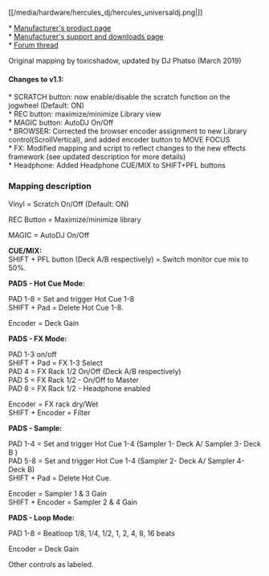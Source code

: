 [[/media/hardware/hercules_dj/hercules_universaldj.png|]]

\* [Manufacturer's product
page](https://www.hercules.com/en-us/product/universaldj/)  
\* [Manufacturer's support and downloads
page](https://support.hercules.com/en/product/universaldj-en/)  
\* [Forum
thread](https://www.mixxx.org/forums/viewtopic.php?f=7&t=8151)  

Original mapping by toxicshadow, updated by DJ Phatso (March 2019)  

#### <span class="underline">Changes to v1.1:</span>

\* SCRATCH button: now enable/disable the scratch function on the
jogwheel (Default: ON)  
\* REC button: maximize/minimize Library view  
\* MAGIC button: AutoDJ On/Off  
\* BROWSER: Corrected the browser encoder assignment to new Library
control(ScrollVertical), and added encoder button to MOVE FOCUS  
\* FX: Modified mapping and script to reflect changes to the new effects
framework (see updated description for more details)  
\* Headphone: Added Headphone CUE/MIX to SHIFT+PFL buttons  

### Mapping description

Vinyl = Scratch On/Off (Default: ON)  
  
REC Button = Maximize/minimize library  
  
MAGIC = AutoDJ On/Off  
  
**CUE/MIX:**  
SHIFT + PFL button (Deck A/B respectively) = Switch monitor cue mix to
50%.  
  

**PADS - Hot Cue Mode:**  
  
PAD 1-8 = Set and trigger Hot Cue 1-8  
SHIFT + Pad = Delete Hot Cue 1-8.  
  
Encoder = Deck Gain  
  
**PADS - FX Mode:**  
  
PAD 1-3 on/off  
SHIFT + Pad = FX 1-3 Select  
PAD 4 = FX Rack 1/2 On/Off (Deck A/B respectively)  
PAD 5 = FX Rack 1/2 - On/Off to Master  
PAD 8 = FX Rack 1/2 - Headphone enabled  
  
Encoder = FX rack dry/Wet  
SHIFT + Encoder = Filter  
  
**PADS - Sample:**  
  
PAD 1-4 = Set and trigger Hot Cue 1-4 (Sampler 1- Deck A/ Sampler 3-
Deck B )  
PAD 5-8 = Set and trigger Hot Cue 1-4 (Sampler 2- Deck A/ Sampler 4-
Deck B)  
SHIFT + Pad = Delete Hot Cue.  
  
Encoder = Sampler 1 & 3 Gain  
SHIFT + Encoder = Sampler 2 & 4 Gain  
  
**PADS - Loop Mode:**  
  
PAD 1-8 = Beatloop 1/8, 1/4, 1/2, 1, 2, 4, 8, 16 beats  
  
Encoder = Deck Gain  
  
  
Other controls as labeled.
